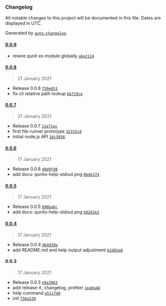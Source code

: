 ### Changelog

All notable changes to this project will be documented in this file. Dates are displayed in UTC.

Generated by [`auto-changelog`](https://github.com/CookPete/auto-changelog).

#### [0.0.9](https://github.com/izelnakri/qunitx/compare/0.0.8...0.0.9)

- rewire qunit es module globally [`abe2124`](https://github.com/izelnakri/qunitx/commit/abe2124e9ffe68f96363fc0d31e9311f9b1d7f93)

#### [0.0.8](https://github.com/izelnakri/qunitx/compare/0.0.7...0.0.8)

> 21 January 2021

- Release 0.0.8 [`f59eb51`](https://github.com/izelnakri/qunitx/commit/f59eb516813ddf0741e488d5a677b963507d2f75)
- fix cli relative path lookup [`bb719ce`](https://github.com/izelnakri/qunitx/commit/bb719ce29c8b0bbac64619555b249aec07d61a0f)

#### [0.0.7](https://github.com/izelnakri/qunitx/compare/0.0.6...0.0.7)

> 21 January 2021

- Release 0.0.7 [`11e71ec`](https://github.com/izelnakri/qunitx/commit/11e71ecced77788fa13c632293e0a4b35f7015db)
- first file runner prototype [`32315c0`](https://github.com/izelnakri/qunitx/commit/32315c058cd3013d2a31ff442e07f7e5c08c8256)
- initial node.js API [`16c5856`](https://github.com/izelnakri/qunitx/commit/16c5856364afa52bb8ea99779b0d3b26ffcc579d)

#### [0.0.6](https://github.com/izelnakri/qunitx/compare/0.0.5...0.0.6)

> 17 January 2021

- Release 0.0.6 [`48d9fd8`](https://github.com/izelnakri/qunitx/commit/48d9fd8d0ea09e116d280fc3b1c1d50426e44c6a)
- add docs: qunitx-help-stdout.png [`8bde174`](https://github.com/izelnakri/qunitx/commit/8bde174fed5e2a6edc52588caca43d65361ea026)

#### [0.0.5](https://github.com/izelnakri/qunitx/compare/0.0.4...0.0.5)

> 17 January 2021

- Release 0.0.5 [`990ba6c`](https://github.com/izelnakri/qunitx/commit/990ba6ce56d8d6ea0dbb098da61b168e82bd3eda)
- add docs: qunitx-help-stdout.png [`b0283e2`](https://github.com/izelnakri/qunitx/commit/b0283e262aab6c8085f77c5d45e85825cd00d752)

#### [0.0.4](https://github.com/izelnakri/qunitx/compare/0.0.3...0.0.4)

> 17 January 2021

- Release 0.0.4 [`db4d39e`](https://github.com/izelnakri/qunitx/commit/db4d39eb2fe58b744917be6f807ecaaa7d0f2e0d)
- add README.md and help output adjustment [`b2d02e0`](https://github.com/izelnakri/qunitx/commit/b2d02e074f8636d930207ffea4cb5c06f5f54415)

#### 0.0.3

> 17 January 2021

- Release 0.0.3 [`e9a3983`](https://github.com/izelnakri/qunitx/commit/e9a3983a0cf9031d09927545e10295bcb95894d4)
- add release-it, changelog, prettier [`1ea0a44`](https://github.com/izelnakri/qunitx/commit/1ea0a44f5b52449b5189b1c515e35432afeb6386)
- help command [`e5117d0`](https://github.com/izelnakri/qunitx/commit/e5117d05c921d7124f05785b1bd8e263a9a2f672)
- init [`f36a229`](https://github.com/izelnakri/qunitx/commit/f36a2295682e07cd482414f5336c637b263e81f4)
